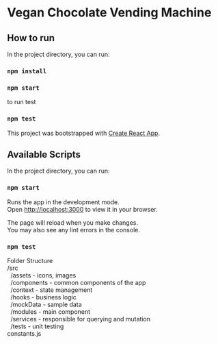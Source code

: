 # Vegan Chocolate Vending Machine

## How to run

In the project directory, you can run:

### `npm install`
### `npm start`

to run test
### `npm test`




This project was bootstrapped with [Create React App](https://github.com/facebook/create-react-app).

## Available Scripts

In the project directory, you can run:

### `npm start`

Runs the app in the development mode.\
Open [http://localhost:3000](http://localhost:3000) to view it in your browser.

The page will reload when you make changes.\
You may also see any lint errors in the console.

### `npm test`

Folder Structure \
/src \
  &nbsp;&nbsp;/assets - icons, images \
  &nbsp;&nbsp;/components - common components of the app \
  &nbsp;&nbsp;/context - state management \
  &nbsp;&nbsp;/hooks - business logic \
  &nbsp;&nbsp;/mockData - sample data \
  &nbsp;&nbsp;/modules - main component \
  &nbsp;&nbsp;/services - responsible for querying and mutation \
  &nbsp;&nbsp;/tests - unit testing \
constants.js

